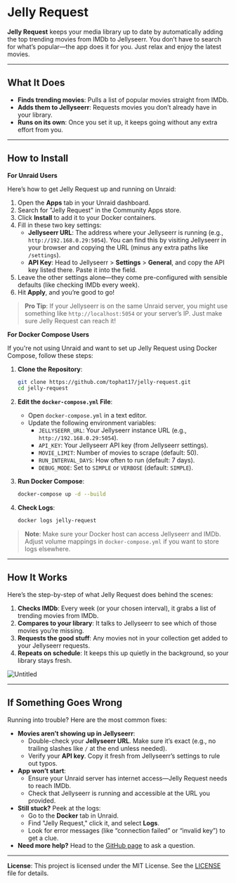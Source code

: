 # Jelly Request

**Jelly Request** keeps your media library up to date by automatically adding the top trending movies from IMDb to Jellyseerr. You don’t have to search for what’s popular—the app does it for you. Just relax and enjoy the latest movies.

---

## What It Does

- **Finds trending movies**: Pulls a list of popular movies straight from IMDb.
- **Adds them to Jellyseerr**: Requests movies you don’t already have in your library.
- **Runs on its own**: Once you set it up, it keeps going without any extra effort from you.

---

## How to Install

**For Unraid Users**

Here’s how to get Jelly Request up and running on Unraid:

1. Open the **Apps** tab in your Unraid dashboard.
2. Search for "Jelly Request" in the Community Apps store.
3. Click **Install** to add it to your Docker containers.
4. Fill in these two key settings:
   - **Jellyseerr URL**: The address where your Jellyseerr is running (e.g., `http://192.168.0.29:5054`). You can find this by visiting Jellyseerr in your browser and copying the URL (minus any extra paths like `/settings`).
   - **API Key**: Head to Jellyseerr > **Settings** > **General**, and copy the API key listed there. Paste it into the field.
5. Leave the other settings alone—they come pre-configured with sensible defaults (like checking IMDb every week).
6. Hit **Apply**, and you’re good to go!

> **Pro Tip**: If your Jellyseerr is on the same Unraid server, you might use something like `http://localhost:5054` or your server’s IP. Just make sure Jelly Request can reach it!

**For Docker Compose Users**

If you're not using Unraid and want to set up Jelly Request using Docker Compose, follow these steps:

1. **Clone the Repository**:
   ```bash
   git clone https://github.com/tophat17/jelly-request.git
   cd jelly-request
   ```

2. **Edit the `docker-compose.yml` File**:
   - Open `docker-compose.yml` in a text editor.
   - Update the following environment variables:
     - `JELLYSEERR_URL`: Your Jellyseerr instance URL (e.g., `http://192.168.0.29:5054`).
     - `API_KEY`: Your Jellyseerr API key (from Jellyseerr settings).
     - `MOVIE_LIMIT`: Number of movies to scrape (default: 50).
     - `RUN_INTERVAL_DAYS`: How often to run (default: 7 days).
     - `DEBUG_MODE`: Set to `SIMPLE` or `VERBOSE` (default: `SIMPLE`).

3. **Run Docker Compose**:
   ```bash
   docker-compose up -d --build
   ```

4. **Check Logs**:
   ```bash
   docker logs jelly-request
   ```

> **Note**: Make sure your Docker host can access Jellyseerr and IMDb. Adjust volume mappings in `docker-compose.yml` if you want to store logs elsewhere.

---

## How It Works

Here’s the step-by-step of what Jelly Request does behind the scenes:

1. **Checks IMDb**: Every week (or your chosen interval), it grabs a list of trending movies from IMDb.
2. **Compares to your library**: It talks to Jellyseerr to see which of those movies you’re missing.
3. **Requests the good stuff**: Any movies not in your collection get added to your Jellyseerr requests.
4. **Repeats on schedule**: It keeps this up quietly in the background, so your library stays fresh.

![Untitled](https://github.com/user-attachments/assets/d8cc3468-a3a1-447a-8444-8f590e20d222)

---

## If Something Goes Wrong

Running into trouble? Here are the most common fixes:

- **Movies aren’t showing up in Jellyseerr**:
  - Double-check your **Jellyseerr URL**. Make sure it’s exact (e.g., no trailing slashes like `/` at the end unless needed).
  - Verify your **API key**. Copy it fresh from Jellyseerr’s settings to rule out typos.
- **App won’t start**:
  - Ensure your Unraid server has internet access—Jelly Request needs to reach IMDb.
  - Check that Jellyseerr is running and accessible at the URL you provided.
- **Still stuck?** Peek at the logs:
  - Go to the **Docker** tab in Unraid.
  - Find "Jelly Request," click it, and select **Logs**.
  - Look for error messages (like “connection failed” or “invalid key”) to get a clue.
- **Need more help?** Head to the [GitHub page](https://github.com/tophat17/jelly-request) to ask a question.

---

**License**: This project is licensed under the MIT License. See the [LICENSE](LICENSE) file for details.
